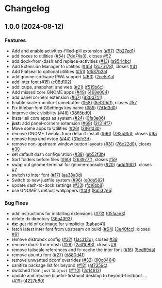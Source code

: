 # Changelog

## 1.0.0 (2024-08-12)


### Features

* Add and enable activities-filled-pill extension ([#87](https://github.com/ublue-os/beyond/issues/87)) ([7b27ed1](https://github.com/ublue-os/beyond/commit/7b27ed175d16ae3389c84ddfc07691b4040160e8))
* add boxes to utilities ([#54](https://github.com/ublue-os/beyond/issues/54)) ([7de74a3](https://github.com/ublue-os/beyond/commit/7de74a3237252a17ede825eaa86f268860515c03)), closes [#52](https://github.com/ublue-os/beyond/issues/52)
* add dock-from-dash and replace-activities ([#13](https://github.com/ublue-os/beyond/issues/13)) ([a9544bc](https://github.com/ublue-os/beyond/commit/a9544bc03453a30095237a5056291ba0802b2efe))
* Add Extension Manager to utilities ([#45](https://github.com/ublue-os/beyond/issues/45)) ([3c75178](https://github.com/ublue-os/beyond/commit/3c751783eff9de5e4b82e6dd11d470ed7a7c29df)), closes [#41](https://github.com/ublue-os/beyond/issues/41)
* Add Flatseal to optional utilities ([#51](https://github.com/ublue-os/beyond/issues/51)) ([d587b2a](https://github.com/ublue-os/beyond/commit/d587b2a3a4439f85172dc45b0b6fa2375a24a370))
* add gnome-software PWA support ([#63](https://github.com/ublue-os/beyond/issues/63)) ([2ce5e1a](https://github.com/ublue-os/beyond/commit/2ce5e1aebeba082fa6e9982b569ddd0c3f857861))
* add inter font ([#15](https://github.com/ublue-os/beyond/issues/15)) ([c08d102](https://github.com/ublue-os/beyond/commit/c08d102c6a97d1e2162a60b1d33473e3a687432c))
* add loupe, snapshot, and web ([#21](https://github.com/ublue-os/beyond/issues/21)) ([f515b6c](https://github.com/ublue-os/beyond/commit/f515b6cc2b8a95e8b035a45d9ccec124601570f9))
* Add missed core GNOME apps ([#49](https://github.com/ublue-os/beyond/issues/49)) ([468e084](https://github.com/ublue-os/beyond/commit/468e0847aec29f6192415a57776c8c62c9a7b794))
* add panel corners extension ([#67](https://github.com/ublue-os/beyond/issues/67)) ([830d741](https://github.com/ublue-os/beyond/commit/830d74148a570e436c05ba876f0802e9ead23e88))
* Enable scale-monitor-framebuffer ([#58](https://github.com/ublue-os/beyond/issues/58)) ([8e019df](https://github.com/ublue-os/beyond/commit/8e019df0db24a1e1fd235e835b3ebb33f0a07880)), closes [#57](https://github.com/ublue-os/beyond/issues/57)
* Fix titlebar-font GSettings key name ([#85](https://github.com/ublue-os/beyond/issues/85)) ([7d1d3d0](https://github.com/ublue-os/beyond/commit/7d1d3d014b4fbd1f758073352ccc86efc549ea34))
* improve dock visibility ([#48](https://github.com/ublue-os/beyond/issues/48)) ([3865bd9](https://github.com/ublue-os/beyond/commit/3865bd9e046a6134e3a761d9c381652e2ab0b94b))
* Install all core apps as system ([#24](https://github.com/ublue-os/beyond/issues/24)) ([0fa8e06](https://github.com/ublue-os/beyond/commit/0fa8e06c46051c610ac3fa78a95ddaeec3e47c6b))
* **just:** add panel-corners extension ([#68](https://github.com/ublue-os/beyond/issues/68)) ([31314f7](https://github.com/ublue-os/beyond/commit/31314f72ca3bb2e39fdac0b9841e4731cee5ea9b))
* Move some apps to Utilities ([#26](https://github.com/ublue-os/beyond/issues/26)) ([2861d3b](https://github.com/ublue-os/beyond/commit/2861d3b68d7984daf45112bc25b704379abd4a47))
* remove GNOME Tweaks from default install ([#66](https://github.com/ublue-os/beyond/issues/66)) ([795b9fd](https://github.com/ublue-os/beyond/commit/795b9fd140d9e01ace7e310821d41106500e4954)), closes [#65](https://github.com/ublue-os/beyond/issues/65)
* remove htop and nvtop ([#44](https://github.com/ublue-os/beyond/issues/44)) ([31cfc3d](https://github.com/ublue-os/beyond/commit/31cfc3d6e65602e79f819d26d4369e2338e81c2c))
* remove non-upstream window button layouts ([#31](https://github.com/ublue-os/beyond/issues/31)) ([76c22d9](https://github.com/ublue-os/beyond/commit/76c22d9c8e3329912053fff47c2ea6062e9fb0fa)), closes [#30](https://github.com/ublue-os/beyond/issues/30)
* set default dash configuration ([#38](https://github.com/ublue-os/beyond/issues/38)) ([eb52f3b](https://github.com/ublue-os/beyond/commit/eb52f3bb5ab8163c29c81d9a504df843aa2d5921))
* Sort folders before files ([#60](https://github.com/ublue-os/beyond/issues/60)) ([263977f](https://github.com/ublue-os/beyond/commit/263977fd28f44871538b9d8f4f6264067d5b273e)), closes [#59](https://github.com/ublue-os/beyond/issues/59)
* swap out gnome-terminal for gnome-console ([#20](https://github.com/ublue-os/beyond/issues/20)) ([addf662](https://github.com/ublue-os/beyond/commit/addf662ff3423d51cd20ffade01ccd1c87a7d0cc)), closes [#7](https://github.com/ublue-os/beyond/issues/7)
* switch to inter font ([#17](https://github.com/ublue-os/beyond/issues/17)) ([aa38a0d](https://github.com/ublue-os/beyond/commit/aa38a0d5cdf15e63e44ad01f9ca747d7be307676))
* Switch to new justfile system ([#96](https://github.com/ublue-os/beyond/issues/96)) ([e0da582](https://github.com/ublue-os/beyond/commit/e0da5827d17c37076e9a4a173a231cbe9c24ba04))
* update dash-to-dock settings ([#33](https://github.com/ublue-os/beyond/issues/33)) ([fc16bb8](https://github.com/ublue-os/beyond/commit/fc16bb825dc266539f2747e11fd9f133513efd8f))
* use GNOME's default wallpapers ([#40](https://github.com/ublue-os/beyond/issues/40)) ([8d532e5](https://github.com/ublue-os/beyond/commit/8d532e53132d8df7cc23dd6c8af6fac46f7cc54c))


### Bug Fixes

* add instructions for installing extensions ([#73](https://github.com/ublue-os/beyond/issues/73)) ([05faae3](https://github.com/ublue-os/beyond/commit/05faae34de1f0d5a25d652e67e5a606129c03b59))
* delete dx directory ([36a4393](https://github.com/ublue-os/beyond/commit/36a43935fa5141cdcf56d3b73c08fd4dd9b87908))
* **dx:** get rid of dx image for simplicity ([babac41](https://github.com/ublue-os/beyond/commit/babac41b4aae9a91f81ddef2ecae2541e9727fbf))
* fetch latest inter font from upstream on build ([#64](https://github.com/ublue-os/beyond/issues/64)) ([3e40fcc](https://github.com/ublue-os/beyond/commit/3e40fccbd24d2b83c76b8f619d17e9688913c979)), closes [#61](https://github.com/ublue-os/beyond/issues/61)
* remove distrobox config ([#37](https://github.com/ublue-os/beyond/issues/37)) ([1ac313d](https://github.com/ublue-os/beyond/commit/1ac313d2f27c7fa65dfdfb9d923977e99b296ba7)), closes [#36](https://github.com/ublue-os/beyond/issues/36)
* remove dock-from-dash ([#28](https://github.com/ublue-os/beyond/issues/28)) ([2a01b83](https://github.com/ublue-os/beyond/commit/2a01b834077b88a5ec56de9a55db45078e42900f)), closes [#8](https://github.com/ublue-os/beyond/issues/8)
* remove tailscale references and fc-cache the inter font ([#16](https://github.com/ublue-os/beyond/issues/16)) ([5ed89da](https://github.com/ublue-os/beyond/commit/5ed89dad9c6c9aff310b6bb828a4a3e2c1b98622))
* remove ubuntu font ([#27](https://github.com/ublue-os/beyond/issues/27)) ([d880d41](https://github.com/ublue-os/beyond/commit/d880d41113997934b7b4155cff92a4c3b79a255f))
* remove unwanted dconf overrides ([#32](https://github.com/ublue-os/beyond/issues/32)) ([60c0404](https://github.com/ublue-os/beyond/commit/60c04049a6ee15282c42c6c7af6a12e63695b433))
* sanitize package list for beyond ([#12](https://github.com/ublue-os/beyond/issues/12)) ([af7359c](https://github.com/ublue-os/beyond/commit/af7359cc8626ba70272375a3fa37f03318000978))
* switched from `just` to `ujust` ([#110](https://github.com/ublue-os/beyond/issues/110)) ([3c14912](https://github.com/ublue-os/beyond/commit/3c149121601cdc6edb9d1db6d6b79dc543c2cf38))
* update and rename bluefin-firstboot.desktop to beyond-firstboot.… ([#19](https://github.com/ublue-os/beyond/issues/19)) ([4227b80](https://github.com/ublue-os/beyond/commit/4227b802745e20e0b63f9bd358182a50138f2ab8))
